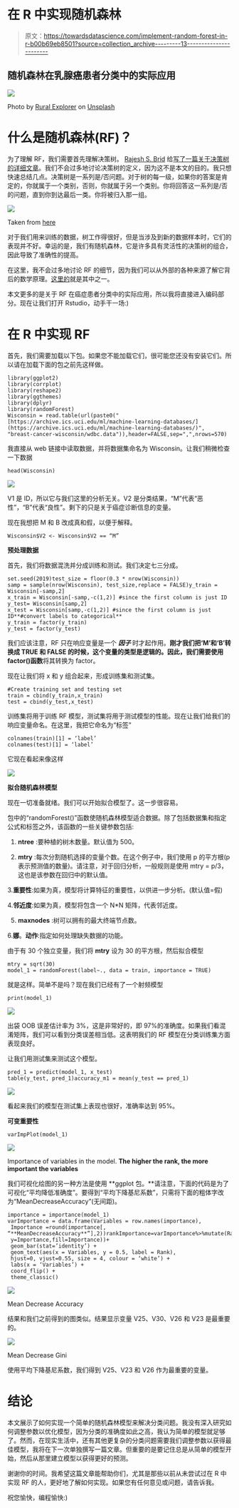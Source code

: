 # 在 R 中实现随机森林

> 原文：<https://towardsdatascience.com/implement-random-forest-in-r-b00b69eb8501?source=collection_archive---------13----------------------->

## 随机森林在乳腺癌患者分类中的实际应用

![](img/6460f579fb641045ce4ae10e30b3054c.png)

Photo by [Rural Explorer](https://unsplash.com/@ruralexplorer?utm_source=medium&utm_medium=referral) on [Unsplash](https://unsplash.com?utm_source=medium&utm_medium=referral)

# **什么是随机森林(RF)？**

为了理解 RF，我们需要首先理解决策树。 [Rajesh S. Brid](https://medium.com/@rajesh_brid?source=post_page-----dc506a403aeb----------------------) 给[写了一篇关于决策树的详细文章](https://medium.com/greyatom/decision-trees-a-simple-way-to-visualize-a-decision-dc506a403aeb)。我们不会过多地讨论决策树的定义，因为这不是本文的目的。我只想快速总结几点。决策树是一系列是/否问题。对于树的每一级，如果你的答案是肯定的，你就属于一个类别，否则，你就属于另一个类别。你将回答这一系列是/否的问题，直到你到达最后一类。你将被归入那一组。

![](img/30f96583b1534fd2077a80dbfb283274.png)

Taken from [here](https://www.aitimejournal.com/@akshay.chavan/a-comprehensive-guide-to-decision-tree-learning)

对于我们用来训练的数据，树工作得很好，但是当涉及到新的数据样本时，它们的表现并不好。幸运的是，我们有随机森林，它是许多具有灵活性的决策树的组合，因此导致了准确性的提高。

在这里，我不会过多地讨论 RF 的细节，因为我们可以从外部的各种来源了解它背后的数学原理。[这里的](/understanding-random-forest-58381e0602d2)就是其中之一。

本文更多的是关于 RF 在癌症患者分类中的实际应用，所以我将直接进入编码部分。现在让我们打开 Rstudio，动手干一场:)

# 在 R 中实现 RF

首先，我们需要加载以下包。如果您不能加载它们，很可能您还没有安装它们。所以请在加载下面的包之前先这样做。

```
library(ggplot2)
library(corrplot)
library(reshape2)
library(ggthemes)
library(dplyr)
library(randomForest)
Wisconsin = read.table(url(paste0("[https://archive.ics.uci.edu/ml/machine-learning-databases/](https://archive.ics.uci.edu/ml/machine-learning-databases/)",
"breast-cancer-wisconsin/wdbc.data")),header=FALSE,sep=",",nrows=570)
```

我直接从 web 链接中读取数据，并将数据集命名为 Wisconsin。让我们稍微检查一下数据

```
head(Wisconsin)
```

![](img/765cb18dad3c31eee885d31b25a6080b.png)

V1 是 ID，所以它与我们这里的分析无关。V2 是分类结果，“M”代表“恶性”，“B”代表“良性”。剩下的只是关于癌症诊断信息的变量。

现在我想把 M 和 B 改成真和假，以便于解释。

```
Wisconsin$V2 <- Wisconsin$V2 == “M”
```

**预处理数据**

首先，我们将数据混洗并分成训练和测试。我们决定七三分成。

```
set.seed(2019)test_size = floor(0.3 * nrow(Wisconsin))
samp = sample(nrow(Wisconsin), test_size,replace = FALSE)y_train = Wisconsin[-samp,2]
x_train = Wisconsin[-samp,-c(1,2)] #since the first column is just ID
y_test= Wisconsin[samp,2]
x_test = Wisconsin[samp,-c(1,2)] #since the first column is just ID**#convert labels to categorical**
y_train = factor(y_train)
y_test = factor(y_test)
```

我们应该注意，RF 只在响应变量是一个 ***因子*** 时才起作用。**刚才我们把‘M’和‘B’转换成 TRUE 和 FALSE 的时候，这个变量的类型是逻辑的。因此，我们需要使用 factor()函数**将其转换为 factor。

现在让我们将 x 和 y 组合起来，形成训练集和测试集。

```
#Create training set and testing set
train = cbind(y_train,x_train)
test = cbind(y_test,x_test)
```

训练集将用于训练 RF 模型，测试集将用于测试模型的性能。现在让我们给我们的响应变量命名。在这里，我把它命名为“标签”

```
colnames(train)[1] = ‘label’
colnames(test)[1] = ‘label’
```

它现在看起来像这样

![](img/d6732c22daa38b09db77f108e8bbe438.png)

**拟合随机森林模型**

现在一切准备就绪。我们可以开始拟合模型了。这一步很容易。

包中的“randomForest()”函数使随机森林模型适合数据。除了包括数据集和指定公式和标签之外，该函数的一些关键参数包括:

1. **ntree** :要种植的树木数量。默认值为 500。

2. **mtry** :每次分割随机选择的变量个数。在这个例子中，我们使用 p 的平方根(p 表示预测值的数量)。请注意，对于回归分析，一般规则是使用 mtry = p/3，这也是该参数在回归中的默认值。

3.**重要性**:如果为真，模型将计算特征的重要性，以供进一步分析。(默认值=假)

4.**邻近度**:如果为真，模型将包含一个 N*N 矩阵，代表邻近度。

5. **maxnodes** :树可以拥有的最大终端节点数。

6.**娜**。**动作**:指定如何处理缺失数据的功能。

由于有 30 个独立变量，我们将 **mtry** 设为 30 的平方根，然后拟合模型

```
mtry = sqrt(30)
model_1 = randomForest(label~., data = train, importance = TRUE)
```

就是这样。简单不是吗？现在我们已经有了一个射频模型

```
print(model_1)
```

![](img/24a1b9dea8773acb5c69ce71d4370d33.png)

出袋 OOB 误差估计率为 3%，这是非常好的，即 97%的准确度。如果我们看混淆矩阵，我们可以看到分类误差相当低。这表明我们的 RF 模型在分类训练集方面表现良好。

让我们用测试集来测试这个模型。

```
pred_1 = predict(model_1, x_test)
table(y_test, pred_1)accuracy_m1 = mean(y_test == pred_1)
```

![](img/9f5d82b18b1aa0b6c685e772a8bc6d0b.png)

看起来我们的模型在测试集上表现也很好，准确率达到 95%。

**可变重要性**

```
varImpPlot(model_1)
```

![](img/a9254ab642326bdb67805f65d18a2833.png)

Importance of variables in the model. **The higher the rank, the more important the variables**

我们可视化绘图的另一种方法是使用 **ggplot 包。**请注意，下面的代码是为了可视化“平均降低准确度”。要得到“平均下降基尼系数”，只需将下面的粗体字改为“MeanDecreaseAccuracy”(无间距)。

```
importance = importance(model_1)
varImportance = data.frame(Variables = row.names(importance),
 Importance =round(importance[, “**MeanDecreaseAccuracy**”],2))rankImportance=varImportance%>%mutate(Rank=paste(‘#’,dense_rank(desc(Importance))))ggplot(rankImportance,aes(x=reorder(Variables,Importance),
 y=Importance,fill=Importance))+ 
 geom_bar(stat=’identity’) + 
 geom_text(aes(x = Variables, y = 0.5, label = Rank),
 hjust=0, vjust=0.55, size = 4, colour = ‘white’) +
 labs(x = ‘Variables’) +
 coord_flip() + 
 theme_classic()
```

![](img/53e8c5507d53f397b869e6ccb42b7406.png)

Mean Decrease Accuracy

结果和我们之前得到的图类似。结果显示变量 V25、V30、V26 和 V23 是最重要的。

![](img/12a1952d53467518584f60a9f16b9d9c.png)

Mean Decrease Gini

使用平均下降基尼系数，我们得到 V25、V23 和 V26 作为最重要的变量。

# 结论

本文展示了如何实现一个简单的随机森林模型来解决分类问题。我没有深入研究如何调整参数以优化模型，因为分类的准确度如此之高，我认为简单的模型就足够了。然而，在现实生活中，还有其他更复杂的分类问题需要我们调整参数以获得最佳模型，我将在下一次单独撰写一篇文章。但重要的是要记住总是从简单的模型开始，然后从那里建立模型以获得更好的预测。

谢谢你的时间。我希望这篇文章能帮助你们，尤其是那些以前从未尝试过在 R 中实现 RF 的人，更好地了解如何实现。如果您有任何意见或问题，请告诉我。

祝您愉快，编程愉快:)
